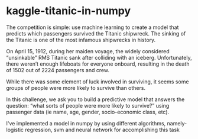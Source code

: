 # kaggle-titanic-in-numpy
The competition is simple: use machine learning to create a model that predicts which passengers survived the Titanic shipwreck.
 The sinking of the Titanic is one of the most infamous shipwrecks in history.

 On April 15, 1912, during her maiden voyage, the widely considered “unsinkable” RMS Titanic sank after colliding with an iceberg. Unfortunately, there weren’t enough lifeboats for everyone onboard, resulting in the death of 1502 out of 2224 passengers and crew.

 While there was some element of luck involved in surviving, it seems some groups of people were more likely to survive than others.

In this challenge, we ask you to build a predictive model that answers the question: “what sorts of people were more likely to survive?” using passenger data (ie name, age, gender, socio-economic class, etc).

I've implemented a model in numpy by using different algorithms, namely- logistic regression, svm and neural network for accomplishing this task
